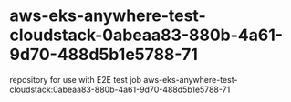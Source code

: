# aws-eks-anywhere-test-cloudstack-0abeaa83-880b-4a61-9d70-488d5b1e5788-71
repository for use with E2E test job aws-eks-anywhere-test-cloudstack:0abeaa83-880b-4a61-9d70-488d5b1e5788-71
